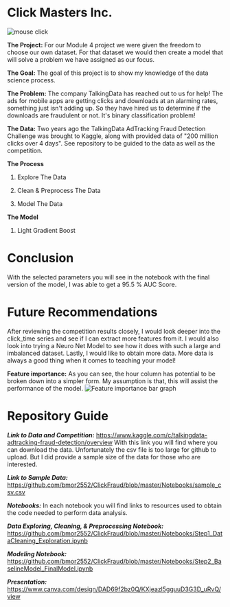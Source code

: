 # Click Masters Inc.
![mouse click](https://media-public.canva.com/MADoO1Ck2Y0/1/thumbnail_large.png)

**The Project:** For our Module 4 project we were given the freedom to choose our own dataset. For that dataset we would then create a model that will solve a problem we have assigned as our focus.

**The Goal:** The goal of this project is to show my knowledge of the data science process.

**The Problem:** The company TalkingData has reached out to us for help! The ads for  mobile apps are getting clicks and downloads at an alarming rates, something just isn't adding up. So they have hired us to determine if the downloads are fraudulent or not. It's binary classification problem!


**The Data:** Two years ago the TalkingData AdTracking Fraud Detection Challenge was brought to Kaggle, along with provided data of "200 million clicks over 4 days". See repository to be guided to the data as well as the competition.   


**The Process**

1. Explore The Data 

2. Clean & Preprocess The Data

3. Model The Data

**The Model**

1. Light Gradient Boost


# Conclusion
With the selected parameters you will see in the notebook with the final version of the model, I was able to get a 95.5 % AUC Score.

# Future Recommendations 
After reviewing the competition results closely, I would look deeper into the click_time series and see if I can extract more features from it. I would also look into trying a Neuro Net Model to see how it does with such a large and imbalanced dataset. Lastly, I would like to obtain more data. More data is always a good thing when it comes to teaching your model!

**Feature importance:** As you can see, the hour column has potential to be broken down into a simpler form. My assumption is that, this will assist the performance of the model. 
![Feature importance bar graph](https://media-private.canva.com/J4UzY/MAD7aZJ4UzY/1/tl.png?response-expires=Thu%2C%2011%20Jun%202020%2008%3A39%3A11%20GMT&X-Amz-Algorithm=AWS4-HMAC-SHA256&X-Amz-Date=20200611T060808Z&X-Amz-SignedHeaders=host&X-Amz-Expires=9062&X-Amz-Credential=AKIAJWF6QO3UH4PAAJ6Q%2F20200611%2Fus-east-1%2Fs3%2Faws4_request&X-Amz-Signature=3d1ba0fbc05e71cde2c8244209c38fdb8a2c8a830386f2fd12b9adda72aa3ee5)

# Repository Guide 

***Link to Data and Competition:***  https://www.kaggle.com/c/talkingdata-adtracking-fraud-detection/overview
With this link you will find where you can download the data. Unfortunately the csv file is too large for github to upload. But I did provide a sample size of the data for those who are interested. 

***Link to Sample Data:*** https://github.com/bmor2552/ClickFraud/blob/master/Notebooks/sample_csv.csv

***Notebooks:*** In each notebook you will find links to resources used to obtain the code needed to perform data analysis.

***Data Exploring, Cleaning, & Preprocessing Notebook:*** https://github.com/bmor2552/ClickFraud/blob/master/Notebooks/Step1_DataCleaning_Exploration.ipynb


***Modeling Notebook:*** https://github.com/bmor2552/ClickFraud/blob/master/Notebooks/Step2_BaselineModel_FinalModel.ipynb


***Presentation:***
https://www.canva.com/design/DAD69f2bz0Q/KXjeazl5gguuD3G3D_uRvQ/view
